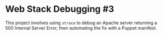 # Web Stack Debugging #3

This project involves using `strace` to debug an Apache server returning a 500 Internal Server Error, then automating the fix with a Puppet manifest.
